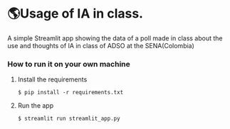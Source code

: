 # :earth_americas:Usage of IA in class.

A simple Streamlit app showing the data of a poll made in class about the use and thoughts of IA in class of ADSO at the SENA(Colombia)


### How to run it on your own machine

1. Install the requirements

   ```
   $ pip install -r requirements.txt
   ```

2. Run the app

   ```
   $ streamlit run streamlit_app.py
   ```
